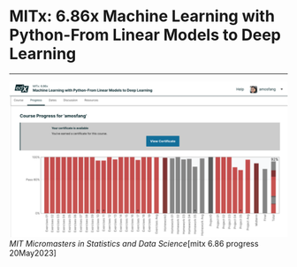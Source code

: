 # MITx: 6.86x Machine Learning with Python-From Linear Models to Deep Learning

---

![Semantic description of image](mitx_686.png "Progress")*MIT Micromasters in Statistics and Data Science*[mitx 6.86 progress 20May2023]
